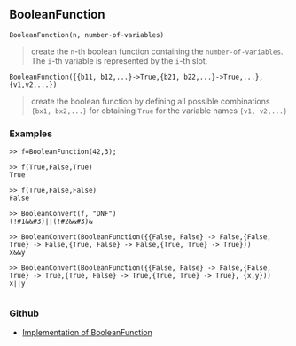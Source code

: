 ## BooleanFunction

```
BooleanFunction(n, number-of-variables)
```

> create the `n`-th boolean function containing the `number-of-variables`. The `i`-th variable is represented by the `i`-th slot.

```
BooleanFunction({{b11, b12,...}->True,{b21, b22,...}->True,...}, {v1,v2,...})
```

> create the boolean function by defining all possible combinations `{bx1, bx2,...}` for obtaining `True` for the variable names `{v1, v2,...}`
 
### Examples

``` 
>> f=BooleanFunction(42,3); 
 
>> f(True,False,True) 
True

>> f(True,False,False) 
False 

>> BooleanConvert(f, "DNF") 
(!#1&&#3)||(!#2&&#3)&

>> BooleanConvert(BooleanFunction({{False, False} -> False,{False, True} -> False,{True, False} -> False,{True, True} -> True})) 
x&&y

>> BooleanConvert(BooleanFunction({{False, False} -> False,{False, True} -> True,{True, False} -> True,{True, True} -> True}, {x,y})) 
x||y
        
```

### Github

* [Implementation of BooleanFunction](https://github.com/axkr/symja_android_library/blob/master/symja_android_library/matheclipse-core/src/main/java/org/matheclipse/core/builtin/BooleanFunctions.java#L1025) 
